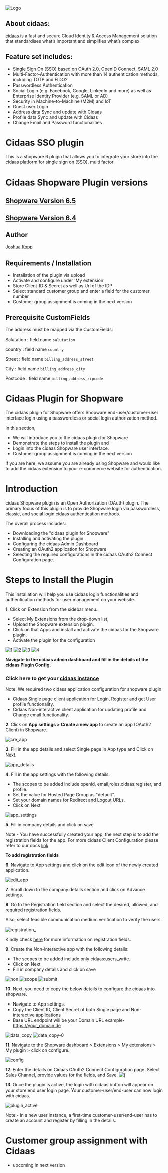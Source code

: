 ![Logo](logo.jpg)

## About cidaas:
[cidaas](https://www.cidaas.com)
 is a fast and secure Cloud Identity & Access Management solution that standardises what’s important and simplifies what’s complex.

## Feature set includes:
* Single Sign On (SSO) based on OAuth 2.0, OpenID Connect, SAML 2.0 
* Multi-Factor-Authentication with more than 14 authentication methods, including TOTP and FIDO2 
* Passwordless Authentication 
* Social Login (e.g. Facebook, Google, LinkedIn and more) as well as Enterprise Identity Provider (e.g. SAML or AD) 
* Security in Machine-to-Machine (M2M) and IoT
* Guest user Login 
* Address data Sync and update with Cidaas 
* Profile data Sync and update with Cidaas
* Change Email and Password functionalities

# Cidaas SSO plugin

This is a shopware 6 plugin that allows you to integrate your store into the cidaas platform for single sign on (SSO), multi factor

# Cidaas Shopware Plugin versions

   ## [Shopware Version 6.5](https://github.com/Cidaas/cidaas-shopware-plugin/tree/master) 
   ## [Shopware Version 6.4](https://github.com/Cidaas/cidaas-shopware-plugin/tree/version_6.4) 

## Author

[Joshua Kopp](mailto:me@joshuakopp.de?subject=Shopware-Plugin-Cidaas)

## Requirements / Installation

- Installation of the plugin via upload
- Activate and configure under 'My extension'
- Store Client-ID & Secret as well as Url of the IDP
- Select standard customer group and enter a field for the customer number
- Customer group assignment is coming in the next version

## Prerequisite CustomFields

The address must be mapped via the CustomFields:

Salutation
: field name `salutation`

country
: field name `country`

Street
: field name `billing_address_street`

City
: field name `billing_address_city`

Postcode
: field name `billing_address_zipcode`


# **Cidaas Plugin for Shopware**


The cidaas plugin for Shopware offers Shopware end-user/customer-user interface login using a passwordless or social login authorization method.

In this section,

- We will introduce you to the cidaas plugin for Shopware
- Demonstrate the steps to install the plugin and
- Login into the cidaas Shopware user interface.
- Customer group assignment is coming in the next version

If you are here, we assume you are already using Shopware and would like to add the cidaas extension to your e-commerce website for authentication.

# **Introduction**

cidaas Shopware plugin is an Open Authorization (OAuth) plugin. The primary focus of this plugin is to provide Shopware login via passwordless, classic, and social login cidaas authentication methods.

The overall process includes:

- Downloading the "cidaas plugin for Shopware"
- Installing and activating the plugin
- Configuring the cidaas Admin Dashboard
- Creating an OAuth2 application for Shopware 
- Selecting the required configurations in the cidaas OAuth2 Connect Configuration page.

# **Steps to Install the Plugin**

This installation will help you use cidaas login functionalities and authentication methods for user management on your website.

**1**. Click on Extension from the sidebar menu.

 - Select My Extensions from the drop-down list,
 - Upload the Shopware extension plugin.
 - Click on that Apps and install and activate the cidaas for the Shopware plugin.
 - Activate the plugin for the configuration 
   
  ![1](docs/docs-images/1.png)
  ![2](docs/docs-images/2.png)
  ![3](docs/docs-images/3.png)
  ![4](docs/docs-images/4.png)


 **Navigate to the cidaas admin dashboard and fill in the details of the cidaas Plugin Config.**

  ### Click here to get your [cidaas instance](https://www.cidaas.com/pricing-packages/)

Note: We required two cidass application configuration for shopware plugin 
- Cidaas Single page client application for Login, Register and get User profile functionality.
- Cidaas Non-interactive client application for updating profile and Change email functionality. 

**2**. Click on **App settings > Create a new app** to create an app (OAuth2 Client) in Shopware.

![cre_app](docs/docs-images/5.png)
 
**3**. Fill in the app details and select Single page in App type and Click on Next.

![app_details](docs/docs-images/6.png)

**4**. Fill in the app settings with the following details:
 - The scopes to be added include openid, email,roles,cidaas:register, and profile.
 - Set the value for Hosted Page Group as "default".
 - Set your domain names for Redirect and Logout URLs.
 - Click on Next
 
 ![app_settings](docs/docs-images/7.png)

**5**. Fill in company details and click on save
 
Note:- You have successfully created your app, the next step is to add the registration fields for the app.
For more cidaas Client Configuration please refer to our docs [link](https://cidaas.stoplight.io/docs/cidaas-iam/branches/master/288aa0f48e2fc-app-management)

**To add registration fields**

**6**. Navigate to App settings and click on the edit icon of the newly created application.

![edit_app](docs/docs-images/8.png)

**7**. Scroll down to the company details section and click on Advance settings.

**8**. Go to the Registration field section and select the desired, allowed, and required registration fields.

  Also, select feasible communication medium verification to verify the users.

![registration_](docs/docs-images/9.png)

 Kindly check [here](https://cidaas.stoplight.io/docs/cidaas-iam/branches/master/e8ce45afc47ba-user-field-settings) for more information on registration fields.

**9**. Create the Non-interactive app with the following details:
 - The scopes to be added include only cidaas:users_write.
 - Click on Next
 - Fill in company details and click on save
 
![non](docs/docs-images/10.png)
![scope](docs/docs-images/11.png)
![submit](docs/docs-images/12.png)

**10**. Next, you need to copy the below details to configure the cidaas into shopware.

* Navigate to App settings.
* Copy the Client ID, Client Secret of both Single page and Non-interactive applications 
* Base URL endpoint will be your Domain URL example- https://your_domain.de
 
![data_copy](docs/docs-images/13.png)
![data_copy-0](docs/docs-images/14.png)




**11**. Navigate to the Shopware dashboard > Extensions > My extensions > My plugin > click on configure.

![config](uploads/e6d1ed869e32b65d3ee07acc12bbf8df/config.png)

**12**. Enter the details on Cidaas OAuth2 Connect Configuration page. Select Sales Channel, provide values for the fields, and Save.
![j](docs/docs-images/15.png)

**13**. Once the plugin is active, the login with cidaas button will appear on your store end user login page. Your customer-user/end-user can now login with cidaas.

![plugin_active](docs/docs-images/16.png)

Note:- In a new user instance, a first-time customer-user/end-user has to create an account and register by filling in the details.

# **Customer group assignment with Cidaas**
- upcoming in next version



